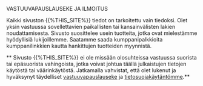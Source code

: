 <p class = "rascrutie_footer"> VASTUUVAPAUSLAUSEKE JA ILMOITUS </p>
Kaikki sivuston {{%THIS_SITE%}} tiedot on tarkoitettu vain tiedoksi. Olet yksin vastuussa sovellettavien paikallisten tai kansainvälisten lakien noudattamisesta. Sivusto suosittelee usein tuotteita, jotka ovat mielestämme hyödyllisiä lukijoillemme. Saatamme saada kumppanipalkkioita kumppanilinkkien kautta hankittujen tuotteiden myynnistä.

** Sivusto {{%THIS_SITE%}} ei ole missään olosuhteissa vastuussa suorista tai epäsuorista vahingoista, jotka voivat johtua täällä julkaistujen tietojen käytöstä tai väärinkäytöstä. Jatkamalla vahvistat, että olet lukenut ja hyväksynyt täydelliset <u> [vastuuvapauslauseke](%%sdstudio_autogen__OTKAZ_URL%%)</u> ja <u> [tietosuojakäytäntömme](%%sdstudio_autogen__KONF_URL%%)</u>.**